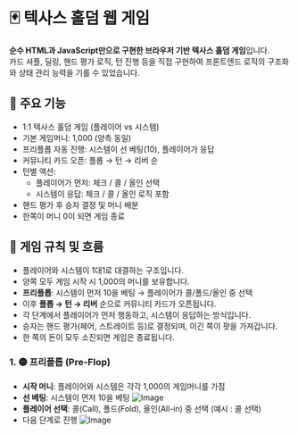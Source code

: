 # 🃏 텍사스 홀덤 웹 게임 

**순수 HTML과 JavaScript만으로 구현한 브라우저 기반 텍사스 홀덤 게임**입니다.  
카드 셔플, 딜링, 핸드 평가 로직, 턴 진행 등을 직접 구현하여 프론트엔드 로직의 구조화와 상태 관리 능력을 기를 수 있었습니다.


## 📌 주요 기능

- 1:1 텍사스 홀덤 게임 (플레이어 vs 시스템)
- 기본 게임머니: 1,000 (양측 동일)
- 프리플롭 자동 진행: 시스템이 선 베팅(10), 플레이어가 응답
- 커뮤니티 카드 오픈: 플롭 → 턴 → 리버 순
- 턴별 액션:
  - 플레이어가 먼저: 체크 / 콜 / 올인 선택
  - 시스템이 응답: 체크 / 콜 / 올인 로직 포함
- 핸드 평가 후 승자 결정 및 머니 배분
- 한쪽이 머니 0이 되면 게임 종료

## 🎲 게임 규칙 및 흐름

- 플레이어와 시스템이 1대1로 대결하는 구조입니다.
- 양쪽 모두 게임 시작 시 1,000의 머니를 보유합니다.
- **프리플롭**: 시스템이 먼저 10을 베팅 → 플레이어가 콜/폴드/올인 중 선택
- 이후 **플롭 → 턴 → 리버** 순으로 커뮤니티 카드가 오픈됩니다.
- 각 단계에서 플레이어가 먼저 행동하고, 시스템이 응답하는 방식입니다.
- 승자는 핸드 평가(페어, 스트레이트 등)로 결정되며, 이긴 쪽이 팟을 가져갑니다.
- 한 쪽의 돈이 모두 소진되면 게임은 종료됩니다.


### 1. 🟡 프리플롭 (Pre-Flop)

- **시작 머니**: 플레이어와 시스템은 각각 1,000의 게임머니를 가짐
- **선 베팅**: 시스템이 먼저 10을 베팅
![Image](https://github.com/user-attachments/assets/56f134b8-9061-4b21-b796-fe1f218d7e76)
- **플레이어 선택**: 콜(Call), 폴드(Fold), 올인(All-in) 중 선택 (예시 : 콜 선택)
- 다음 단계로 진행
![Image](https://github.com/user-attachments/assets/deb27145-41be-4705-9fa3-86adaaea7086)
 
